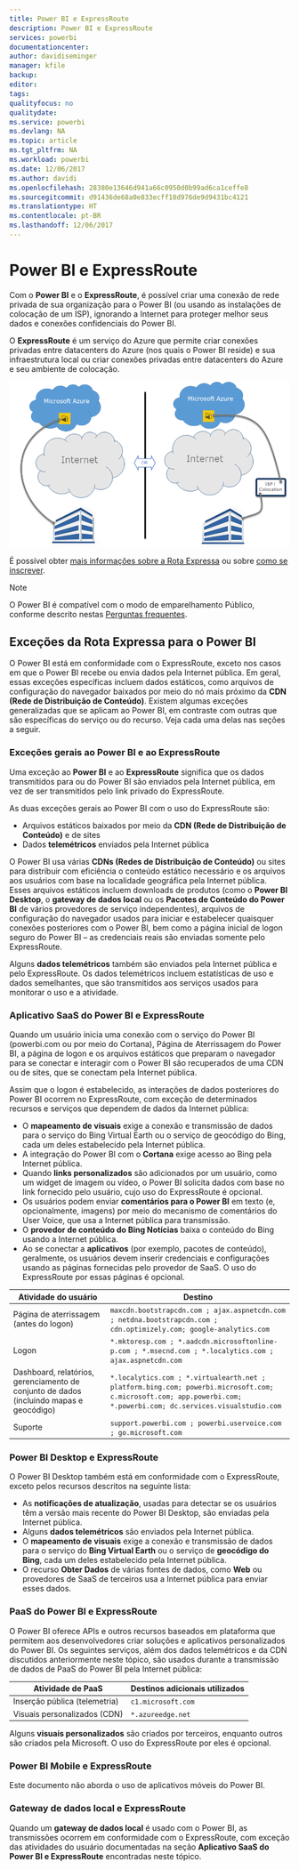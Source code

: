 ```yaml
---
title: Power BI e ExpressRoute
description: Power BI e ExpressRoute
services: powerbi
documentationcenter: 
author: davidiseminger
manager: kfile
backup: 
editor: 
tags: 
qualityfocus: no
qualitydate: 
ms.service: powerbi
ms.devlang: NA
ms.topic: article
ms.tgt_pltfrm: NA
ms.workload: powerbi
ms.date: 12/06/2017
ms.author: davidi
ms.openlocfilehash: 28380e13646d941a66c0950d0b99ad6ca1ceffe8
ms.sourcegitcommit: d91436de68a0e833ecff18d976de9d9431bc4121
ms.translationtype: HT
ms.contentlocale: pt-BR
ms.lasthandoff: 12/06/2017
---
```

# <a name="power-bi-and-expressroute"></a>Power BI e ExpressRoute
Com o **Power BI** e o **ExpressRoute**, é possível criar uma conexão de rede privada de sua organização para o Power BI (ou usando as instalações de colocação de um ISP), ignorando a Internet para proteger melhor seus dados e conexões confidenciais do Power BI.

O **ExpressRoute** é um serviço do Azure que permite criar conexões privadas entre datacenters do Azure (nos quais o Power BI reside) e sua infraestrutura local ou criar conexões privadas entre datacenters do Azure e seu ambiente de colocação.

![](media/service-admin-power-bi-expressroute/pbi_expressroute_1.png)

É possível obter [mais informações sobre a Rota Expressa](https://azure.microsoft.com/services/expressroute/) ou sobre [como se inscrever](https://azure.microsoft.com/pricing/details/expressroute/).

> [!NOTE]
> O Power BI é compatível com o modo de emparelhamento Público, conforme descrito nestas [Perguntas frequentes](https://docs.microsoft.com/azure/expressroute/expressroute-faqs).
> 
> 

## <a name="power-bi-expressroute-exceptions"></a>Exceções da Rota Expressa para o Power BI
O Power BI está em conformidade com o ExpressRoute, exceto nos casos em que o Power BI recebe ou envia dados pela Internet pública. Em geral, essas exceções específicas incluem dados estáticos, como arquivos de configuração do navegador baixados por meio do nó mais próximo da **CDN (Rede de Distribuição de Conteúdo)**. Existem algumas exceções generalizadas que se aplicam ao Power BI, em contraste com outras que são específicas do serviço ou do recurso. Veja cada uma delas nas seções a seguir.

### <a name="overall-exceptions-to-power-bi-and-expressroute"></a>Exceções gerais ao Power BI e ao ExpressRoute
Uma exceção ao **Power BI** e ao **ExpressRoute** significa que os dados transmitidos para ou do Power BI são enviados pela Internet pública, em vez de ser transmitidos pelo link privado do ExpressRoute.

As duas exceções gerais ao Power BI com o uso do ExpressRoute são:

* Arquivos estáticos baixados por meio da **CDN (Rede de Distribuição de Conteúdo)** e de sites
* Dados **telemétricos** enviados pela Internet pública

O Power BI usa várias **CDNs (Redes de Distribuição de Conteúdo)** ou sites para distribuir com eficiência o conteúdo estático necessário e os arquivos aos usuários com base na localidade geográfica pela Internet pública. Esses arquivos estáticos incluem downloads de produtos (como o **Power BI Desktop**, o **gateway de dados local** ou os **Pacotes de Conteúdo do Power BI** de vários provedores de serviço independentes), arquivos de configuração do navegador usados para iniciar e estabelecer quaisquer conexões posteriores com o Power BI, bem como a página inicial de logon seguro do Power BI – as credenciais reais são enviadas somente pelo ExpressRoute.   

Alguns **dados telemétricos** também são enviados pela Internet pública e pelo ExpressRoute. Os dados telemétricos incluem estatísticas de uso e dados semelhantes, que são transmitidos aos serviços usados para monitorar o uso e a atividade.

### <a name="power-bi-saas-application-and-expressroute"></a>Aplicativo SaaS do Power BI e ExpressRoute
Quando um usuário inicia uma conexão com o serviço do Power BI (powerbi.com ou por meio do Cortana), Página de Aterrissagem do Power BI, a página de logon e os arquivos estáticos que preparam o navegador para se conectar e interagir com o Power BI são recuperados de uma CDN ou de sites, que se conectam pela Internet pública.

Assim que o logon é estabelecido, as interações de dados posteriores do Power BI ocorrem no ExpressRoute, com exceção de determinados recursos e serviços que dependem de dados da Internet pública:

* O **mapeamento de visuais** exige a conexão e transmissão de dados para o serviço do Bing Virtual Earth ou o serviço de geocódigo do Bing, cada um deles estabelecido pela Internet pública.
* A integração do Power BI com o **Cortana** exige acesso ao Bing pela Internet pública.
* Quando **links personalizados** são adicionados por um usuário, como um widget de imagem ou vídeo, o Power BI solicita dados com base no link fornecido pelo usuário, cujo uso do ExpressRoute é opcional.
* Os usuários podem enviar **comentários para o Power BI** em texto (e, opcionalmente, imagens) por meio do mecanismo de comentários do User Voice, que usa a Internet pública para transmissão.
* O **provedor de conteúdo do Bing Notícias** baixa o conteúdo do Bing usando a Internet pública.
* Ao se conectar a **aplicativos** (por exemplo, pacotes de conteúdo), geralmente, os usuários devem inserir credenciais e configurações usando as páginas fornecidas pelo provedor de SaaS. O uso do ExpressRoute por essas páginas é opcional.

| Atividade do usuário | Destino |
| --- | --- |
| Página de aterrissagem (antes do logon) |`maxcdn.bootstrapcdn.com ; ajax.aspnetcdn.com ; netdna.bootstrapcdn.com ; cdn.optimizely.com; google-analytics.com ` |
| Logon |`*.mktoresp.com ; *.aadcdn.microsoftonline-p.com ; *.msecnd.com ; *.localytics.com ; ajax.aspnetcdn.com` |
| Dashboard, relatórios, gerenciamento de conjunto de dados (incluindo mapas e geocódigo) |`*.localytics.com ; *.virtualearth.net ; platform.bing.com; powerbi.microsoft.com; c.microsoft.com; app.powerbi.com; *.powerbi.com; dc.services.visualstudio.com ` |
| Suporte |`support.powerbi.com ; powerbi.uservoice.com ; go.microsoft.com ` |

### <a name="power-bi-desktop-and-expressroute"></a>Power BI Desktop e ExpressRoute
O Power BI Desktop também está em conformidade com o ExpressRoute, exceto pelos recursos descritos na seguinte lista:

* As **notificações de atualização**, usadas para detectar se os usuários têm a versão mais recente do Power BI Desktop, são enviadas pela Internet pública.
* Alguns **dados telemétricos** são enviados pela Internet pública.
* O **mapeamento de visuais** exige a conexão e transmissão de dados para o serviço do **Bing Virtual Earth** ou o serviço de **geocódigo do Bing**, cada um deles estabelecido pela Internet pública.
* O recurso **Obter Dados** de várias fontes de dados, como **Web** ou provedores de SaaS de terceiros usa a Internet pública para enviar esses dados.

### <a name="power-bi-paas-and-expressroute"></a>PaaS do Power BI e ExpressRoute
O Power BI oferece APIs e outros recursos baseados em plataforma que permitem aos desenvolvedores criar soluções e aplicativos personalizados do Power BI. Os seguintes serviços, além dos dados telemétricos e da CDN discutidos anteriormente neste tópico, são usados durante a transmissão de dados de PaaS do Power BI pela Internet pública:

| Atividade de PaaS | Destinos adicionais utilizados |
| --- | --- |
| Inserção pública (telemetria) |`c1.microsoft.com` |
| Visuais personalizados (CDN) |`*.azureedge.net` |

Alguns **visuais personalizados** são criados por terceiros, enquanto outros são criados pela Microsoft. O uso do ExpressRoute por eles é opcional.

### <a name="power-bi-mobile-and-expressroute"></a>Power BI Mobile e ExpressRoute
Este documento não aborda o uso de aplicativos móveis do Power BI.  

### <a name="on-premises-data-gateway-and-expressroute"></a>Gateway de dados local e ExpressRoute
Quando um **gateway de dados local** é usado com o Power BI, as transmissões ocorrem em conformidade com o ExpressRoute, com exceção das atividades do usuário documentadas na seção **Aplicativo SaaS do Power BI e ExpressRoute** encontradas neste tópico.  

